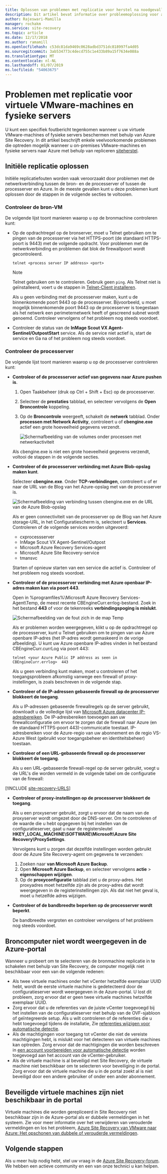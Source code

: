 ```yaml
---
title: Oplossen van problemen met replicatie voor herstel na noodgevallen van virtuele VMware-machines en fysieke servers naar Azure met behulp van Azure Site Recovery | Microsoft Docs
description: Dit artikel bevat informatie over probleemoplossing voor algemene problemen met replicatie tijdens herstel na noodgevallen van virtuele VMware-machines en fysieke servers naar Azure met behulp van Azure Site Recovery.
author: Rajeswari-Mamilla
manager: rochakm
ms.service: site-recovery
ms.topic: article
ms.date: 12/17/2018
ms.author: ramamill
ms.openlocfilehash: c53dc81da9469c0628adbd3751dc818997fa4d05
ms.sourcegitcommit: 3ab534773c4decd755c1e433b89a15f7634e088a
ms.translationtype: MT
ms.contentlocale: nl-NL
ms.lasthandoff: 01/07/2019
ms.locfileid: "54063675"
---
```

# <a name="troubleshoot-replication-issues-for-vmware-vms-and-physical-servers"></a>Problemen met replicatie voor virtuele VMware-machines en fysieke servers

U kunt een specifiek foutbericht tegenkomen wanneer u uw virtuele VMware-machines of fysieke servers beschermen met behulp van Azure Site Recovery. In dit artikel beschrijft enkele veelvoorkomende problemen die optreden mogelijk wanneer u on-premises VMware-machines en fysieke servers naar Azure met behulp van repliceren [siteherstel](site-recovery-overview.md).

## <a name="initial-replication-issues"></a>Initiële replicatie oplossen

Initiële replicatiefouten worden vaak veroorzaakt door problemen met de netwerkverbinding tussen de bron- en de processerver of tussen de processerver en Azure. In de meeste gevallen kunt u deze problemen kunt oplossen door de stappen in de volgende secties te voltooien.

### <a name="check-the-source-machine"></a>Controleer de bron-VM

De volgende lijst toont manieren waarop u op de bronmachine controleren kunt:

*  Op de opdrachtregel op de bronserver, moet u Telnet gebruiken om te pingen van de processerver via het HTTPS-poort (de standaard HTTPS-poort is 9443) met de volgende opdracht. Voor problemen met de netwerkverbinding en problemen dat blok de firewallpoort wordt gecontroleerd.


   `telnet <process server IP address> <port>`


   > [!NOTE]
   > Telnet gebruiken om te controleren. Gebruik geen `ping`. Als Telnet niet is geïnstalleerd, voert u de stappen in [Telnet-Client installeren](https://technet.microsoft.com/library/cc771275(v=WS.10).aspx).

   Als u geen verbinding met de processerver maken, kunt u de binnenkomende poort 9443 op de processerver. Bijvoorbeeld, u moet mogelijk binnenkomende poort 9443 op de processerver is toegestaan als het netwerk een perimeternetwerk heeft of gescreend subnet wordt genoemd. Controleer vervolgens of het probleem nog steeds voordoet.

*  Controleer de status van de **InMage Scout VX Agent-Sentinel/OutpostStart** service. Als de service niet actief is, start de service en Ga na of het probleem nog steeds voordoet.   

### <a name="check-the-process-server"></a>Controleer de processerver

De volgende lijst toont manieren waarop u op de processerver controleren kunt:

*  **Controleer of de processerver actief van gegevens naar Azure pushen is**.

   1. Open Taakbeheer (druk op Ctrl + Shift + Esc) op de processerver.
   2. Selecteer de **prestaties** tabblad, en selecteer vervolgens de **Open Broncontrole** koppeling. 
   3. Op de **Broncontrole** weergeeft, schakelt de **netwerk** tabblad. Onder **processen met Network Activity**, controleert u of **cbengine.exe** actief een grote hoeveelheid gegevens verzendt.

        ![Schermafbeelding van de volumes onder processen met netwerkactiviteit](./media/vmware-azure-troubleshoot-replication/cbengine.png)

   Als cbengine.exe is niet een grote hoeveelheid gegevens verzendt, voltooi de stappen in de volgende secties.

*  **Controleer of de processerver verbinding met Azure Blob-opslag maken kunt**.

   Selecteer **cbengine.exe**. Onder **TCP-verbindingen**, controleert u of er naar de URL van de Blog van het Azure-opslag met van de processerver is.

   ![Schermafbeelding van verbinding tussen cbengine.exe en de URL van de Azure Blob-opslag](./media/vmware-azure-troubleshoot-replication/rmonitor.png)

   Als er geen connectiviteit van de processerver op de Blog van het Azure storage-URL, in het Configuratiescherm is, selecteert u **Services**. Controleren of de volgende services worden uitgevoerd:

   *  cxprocessserver
   *  InMage Scout VX Agent-Sentinel/Outpost
   *  Microsoft Azure Recovery Services-agent
   *  Microsoft Azure Site Recovery-service
   *  tmansvc

   Starten of opnieuw starten van een service die actief is. Controleer of het probleem nog steeds voordoet.

*  **Controleer of de processerver verbinding met Azure openbaar IP-adres maken kan via poort 443**.

   Open in %programfiles%\Microsoft Azure Recovery Services-Agent\Temp, de meest recente CBEngineCurr.errlog-bestand. Zoek in het bestand **443** of voor de tekenreeks **verbindingspoging is mislukt**.

   ![Schermafbeelding van de fout zich in de map Temp](./media/vmware-azure-troubleshoot-replication/logdetails1.png)

   Als er problemen worden weergegeven, klikt u op de opdrachtregel op de processerver, kunt u Telnet gebruiken om te pingen van uw Azure openbare IP-adres (het IP-adres wordt gemaskeerd in de vorige afbeelding). U kunt uw Azure openbare IP-adres vinden in het bestand CBEngineCurr.currLog via poort 443:

   `telnet <your Azure Public IP address as seen in CBEngineCurr.errlog>  443`

   Als u geen verbinding kunt maken, moet u controleren of het toegangsprobleem afkomstig vanwege een firewall of proxy-instellingen, is zoals beschreven in de volgende stap.

*  **Controleer of de IP-adressen gebaseerde firewall op de processerver blokkeert de toegang**.

   Als u IP-adressen gebaseerde firewallregels op de server gebruikt, downloadt u de volledige lijst van [Microsoft Azure datacenter IP-adresbereiken](https://www.microsoft.com/download/details.aspx?id=41653). De IP-adresbereiken toevoegen aan uw firewallconfiguratie om ervoor te zorgen dat de firewall naar Azure (en de standaard HTTPS-poort 443)-communicatie toestaat. IP-adresbereiken voor de Azure-regio van uw abonnement en de regio VS-Azure West (gebruikt voor toegangsbeheer en identiteitsbeheer) toestaan.

*  **Controleer of een URL-gebaseerde firewall op de processerver blokkeert de toegang**.

   Als u een URL-gebaseerde firewall-regel op de server gebruikt, voegt u de URL's die worden vermeld in de volgende tabel om de configuratie van de firewall:

[!INCLUDE [site-recovery-URLS](../../includes/site-recovery-URLS.md)]  

*  **Controleer of proxy-instellingen op de processerver blokkeert de toegang**.

   Als u een proxyserver gebruikt, zorgt u ervoor dat de naam van de proxyserver wordt omgezet door de DNS-server. Om te controleren of de waarde die u hebt opgegeven bij het instellen van de configuratieserver, gaat u naar de registersleutel **HKEY_LOCAL_MACHINE\SOFTWARE\Microsoft\Azure Site Recovery\ProxySettings**.

   Vervolgens kunt u zorgen dat dezelfde instellingen worden gebruikt door de Azure Site Recovery-agent om gegevens te verzenden: 
      
   1. Zoeken naar **van Microsoft Azure Backup**. 
   2. Open **Microsoft Azure Backup**, en selecteer vervolgens **actie** > **eigenschappen wijzigen**. 
   3. Op de **proxyconfiguratie** tabblad ziet u de proxy-adres. Het proxyadres moet hetzelfde zijn als de proxy-adres dat wordt weergegeven in de registerinstellingen zijn. Als dat niet het geval is, moet u hetzelfde adres wijzigen.

*  **Controleer of de bandbreedte beperken op de processerver wordt beperkt**.

   De bandbreedte vergroten en controleer vervolgens of het probleem nog steeds voordoet.

## <a name="source-machine-isnt-listed-in-the-azure-portal"></a>Broncomputer niet wordt weergegeven in de Azure-portal

Wanneer u probeert om te selecteren van de bronmachine replicatie in te schakelen met behulp van Site Recovery, de computer mogelijk niet beschikbaar voor een van de volgende redenen:

*  Als twee virtuele machines onder het vCenter hetzelfde exemplaar UUID hebt, wordt de eerste virtuele machine is gedetecteerd door de configuratieserver wordt weergegeven in de Azure-portal. U lost dit probleem, zorg ervoor dat er geen twee virtuele machines hetzelfde exemplaar UUID.
*  Zorg ervoor dat u de referenties van de juiste vCenter toegevoegd bij het instellen van de configuratieserver met behulp van de OVF-sjabloon of geïntegreerde setup. Als u wilt controleren of de referenties die u hebt toegevoegd tijdens de installatie, Zie [referenties wijzigen voor automatische detectie](vmware-azure-manage-configuration-server.md#modify-credentials-for-automatic-discovery).
*  Als de machtigingen voor toegang tot vCenter die niet de vereiste machtigingen hebt, is mislukt voor het detecteren van virtuele machines kan optreden. Zorg ervoor dat de machtigingen die worden beschreven in [een account voorbereiden voor automatische detectie](vmware-azure-tutorial-prepare-on-premises.md#prepare-an-account-for-automatic-discovery) worden toegevoegd aan het account van de vCenter-gebruiker.
*  Als de virtuele machine is al beveiligd met Site Recovery, de virtuele machine niet beschikbaar om te selecteren voor beveiliging in de portal. Zorg ervoor dat de virtuele machine die u in de portal zoekt al is niet beveiligd door een andere gebruiker of onder een ander abonnement.

## <a name="protected-virtual-machines-arent-available-in-the-portal"></a>Beveiligde virtuele machines zijn niet beschikbaar in de portal

Virtuele machines die worden gerepliceerd in Site Recovery niet beschikbaar zijn in de Azure-portal als er dubbele vermeldingen in het systeem. Zie voor meer informatie over het verwijderen van verouderde vermeldingen en los het probleem, [Azure Site Recovery van VMware naar Azure: Het opschonen van dubbele of verouderde vermeldingen](https://social.technet.microsoft.com/wiki/contents/articles/32026.asr-vmware-to-azure-how-to-cleanup-duplicatestale-entries.aspx).

## <a name="next-steps"></a>Volgende stappen

Als u meer hulp nodig hebt, stel uw vraag in de [Azure Site Recovery-forum](https://social.msdn.microsoft.com/Forums/azure/home?forum=hypervrecovmgr). We hebben een actieve community en een van onze technici u kan helpen.
